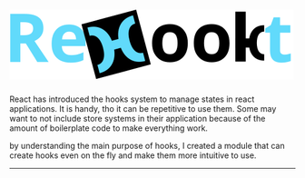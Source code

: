 # <img id="rehookt-logo" src="https://raw.githubusercontent.com/ManuUseGitHub/Rehookt/master/rehookt_logo.svg">
React has introduced the hooks system to manage states in react applications. It is handy, tho it can be repetitive to use them. Some may want to not include store systems in their application because of the amount of boilerplate code to make everything work.

by understanding the main purpose of hooks, I created a module that can create hooks even on the fly and make them more intuitive to use.

**** 
